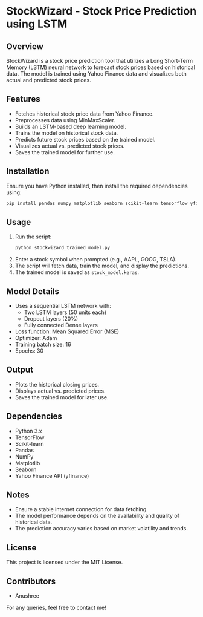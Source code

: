 # StockWizard - Stock Price Prediction using LSTM

## Overview
StockWizard is a stock price prediction tool that utilizes a Long Short-Term Memory (LSTM) neural network to forecast stock prices based on historical data. The model is trained using Yahoo Finance data and visualizes both actual and predicted stock prices.

## Features
- Fetches historical stock price data from Yahoo Finance.
- Preprocesses data using MinMaxScaler.
- Builds an LSTM-based deep learning model.
- Trains the model on historical stock data.
- Predicts future stock prices based on the trained model.
- Visualizes actual vs. predicted stock prices.
- Saves the trained model for further use.

## Installation
Ensure you have Python installed, then install the required dependencies using:

```bash
pip install pandas numpy matplotlib seaborn scikit-learn tensorflow yfinance
```

## Usage
1. Run the script:
   ```bash
   python stockwizard_trained_model.py
   ```
2. Enter a stock symbol when prompted (e.g., AAPL, GOOG, TSLA).
3. The script will fetch data, train the model, and display the predictions.
4. The trained model is saved as `stock_model.keras`.

## Model Details
- Uses a sequential LSTM network with:
  - Two LSTM layers (50 units each)
  - Dropout layers (20%)
  - Fully connected Dense layers
- Loss function: Mean Squared Error (MSE)
- Optimizer: Adam
- Training batch size: 16
- Epochs: 30

## Output
- Plots the historical closing prices.
- Displays actual vs. predicted prices.
- Saves the trained model for later use.

## Dependencies
- Python 3.x
- TensorFlow
- Scikit-learn
- Pandas
- NumPy
- Matplotlib
- Seaborn
- Yahoo Finance API (yfinance)

## Notes
- Ensure a stable internet connection for data fetching.
- The model performance depends on the availability and quality of historical data.
- The prediction accuracy varies based on market volatility and trends.

## License
This project is licensed under the MIT License.

## Contributors
- Anushree

For any queries, feel free to contact me!

